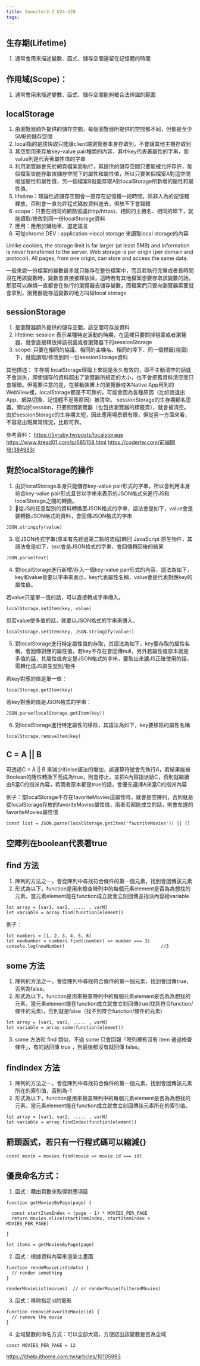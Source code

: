 ```yaml
---
title: Semester2-2_U24-U28
tags:
---
```


## 生存期(Lifetime)
1. 通常會用來描述變數、函式、儲存空間還留在記憶體的時間


## 作用域(Scope)：
1. 通常會用來描述變數、函式、儲存空間能夠被合法辨識的範圍


## localStorage
1. 由瀏覽器額外提供的儲存空間，每個瀏覽器所提供的空間都不同，但都是至少5MB的儲存空間
2. local指的是該快取只能讓client端瀏覽器本身存取到，不會讓其他主機存取到
3. 其空間用來存放key-value pair種類的內容，其中key代表著屬性的字串，而value則是代表著屬性值的字串
4. 利用瀏覽器會先於網頁檔案而執行，其提供的儲存空間只要能被允許存許，每個檔案皆能存取該儲存空間下的屬性和屬性值，所以只要某個檔案A對這空間增加屬性和屬性值，另一個檔案B就能存取A對localStorage所新增的屬性和屬性值。
5. lifetime：理論性該儲存空間會一直存在記憶體一段時間，除非人為的記憶體釋放，否則會一直允許程式碼放資料進去，但放不下會報錯
6. scope：只要在相同的網路協議(http/https)、相同的主機名、相同的埠下，就能讀取/修改到同一份localStorage資料
7. 應用：應用於購物車、選定語言
8. 可從chrome DEV : application->local storage   來讀取local storage的內容  

Unlike cookies, the storage limit is far larger (at least 5MB) and information is never transferred to the server.
Web storage is per origin (per domain and protocol). All pages, from one origin, can store and access the same data.


一般來說一份檔案的變數最多就只能存在整份檔案中，而且若執行完畢或者長時間沒在用該變數時，變數會直接被釋放掉，這時若有其他檔案想要存取該變數的話，那麼可以麻煩一直都會在執行的瀏覽器去儲存變數，而檔案們只要向瀏覽器索要就會拿到，瀏覽器能存這變數的地方叫做local storage

## sessionStorage
1. 是瀏覽器額外提供的儲存空間，該空間可存放資料
2. lifetime: session 表示某種特定活動的時期，在這裡只要關掉視窗或者瀏覽器，就會直接釋放掉該視窗或者瀏覽器下的sessionStorage
3. scope: 只要在相同的協議、相同的主機名、相同的埠下、同一個標籤(視窗)下，就能讀取/修改到同一份sessionStorage資料

其他描述：
生存期
localStorage理論上來說是永久有效的，即不主動清空的話就不會消失，即使儲存的資料超出了瀏覽器所規定的大小，也不會把舊資料清空而只會報錯。但需要注意的是，在移動裝置上的瀏覽器或各Native App用到的WebView裡，localStorage都是不可靠的，可能會因為各種原因（比如說退出App、網路切換、記憶體不足等原因）被清空。
sessionStorage的生存期顧名思義，類似於session，只要關閉瀏覽器（也包括瀏覽器的標籤頁），就會被清空。由於sessionStorage的生存期太短，因此應用場景很有限，但從另一方面來看，不容易出現異常情況，比較可靠。




參考資料：
https://5xruby.tw/posts/localstorage
https://www.itread01.com/p/685158.html
https://codertw.com/前端開發/384983/


## 對於localStorage的操作
1. 由於localStorage本身只能儲存key-value pair形式的字串，所以會利用本身符合key-value pair形式且皆以字串來表示的JSON格式來進行JS和localStorage之間的轉換。
2. 從JS的任意型別的資料轉換至JSON格式的字串，語法會是如下，value會是要轉換JSON格式的資料，會回傳JSON格式的字串
```
JSON.stringify(value)
```
3. 從JSON格式字串(原本有先經過第二點的流程)轉回 JavaScript 原生物件，其語法會是如下，text會是JSON格式的字串，會回傳轉回後的結果

```
JSON.parse(text)
```

4. 對localStorage進行新增/存入一個key-value pair形式的內容，語法為如下，key和value皆要以字串來表示，key代表屬性名稱，value會是代表對應key的屬性值。

若value只是單一值的話，可以直接轉成字串傳入。
```
localStorage.setItem(key, value)
```

但若value使多值的話，就要以JSON格式的字串來傳入。
```
localStorage.setItem(key, JSON.stringify(value))
```

5. 對localStorage進行特定屬性值的存取，其語法為如下，key要存取的屬性名稱，會回傳對應的屬性值，若key不存在會回傳null，另外若屬性值原本就是多值的話，其屬性值肯定是JSON格式的字串，要取出來讓JS正確使用的話，需轉化成JS原生型別/物件

若key對應的值是單一值：
```
localStorage.getItem(key)
```

若key對應的值是JSON格式的字串：
```
JSON.parse(localStorage.getItem(key))
```

6. 對localStorage進行特定屬性的移除，其語法為如下，key要移除的屬性名稱

```
localStorage.removeItem(key) 
```

## C = A || B 
可透過C = A || B 來減少if/else語法的增加，該運算符號會先執行A，若結果能被Boolean的隱性轉換下而成為true，則會停止，並把A內容指派給C，否則就繼續由B當C的指派內容，若兩者原本都是true的話，會優先選擇A來當C的指派內容


例子：當localStorage不存在favoriteMovies這屬性時，就會是空陣列，否則就是從localStorage存放的favoriteMovies屬性值，兩者若都能成立的話，則會左邊的favoriteMovies屬性值
```
const list = JSON.parse(localStorage.getItem('favoriteMovies')) || []
```


## 空陣列在boolean代表著true


## find 方法
1. 陣列的方法之一，會從陣列中尋找符合條件的第一個元素，找到會回傳該元素
2. 形式為以下，function是用來檢查陣列中的每個元素element是否為為想找的元素，當元素element能在function成立就會立刻回傳並指派內容給variable

```
let array = [var1, var2, ..... , varN]
let variable = array.find(function(element))

```

例子：
```
let numbers = [1, 2, 3, 4, 5, 6]
let newNumber = numbers.find((number) => number === 3)
console.log(newNumber)                                    //3
```

## some 方法
1. 陣列的方法之一，會從陣列中尋找符合條件的第一個元素，找到會回傳true，否則為false。
2. 形式為以下，function是用來檢查陣列中的每個元素element是否為為想找的元素，當元素element能在function成立就會立刻回傳true(找到符合function/條件的元素)，否則就是false（找不到符合function/條件的元素)

```
let array = [var1, var2, ..... , varN]
let variable = array.some(function(element))

```

3. some 方法和 find 類似，不過 some 只會回報「陣列裡有沒有 item 通過檢查條件」，有的話回傳 true ，到最後都沒有就回傳 false。


## findIndex 方法
1. 陣列的方法之一，會從陣列中尋找符合條件的第一個元素，找到會回傳該元素所在的索引值，否則為-1
2. 形式為以下，function是用來檢查陣列中的每個元素element是否為為想找的元素，當元素element能在function成立就會立刻回傳該元素所在的索引值。

```
let array = [var1, var2, ..... , varN]
let variable = array.findIndex(function(element))

```


## 箭頭函式，若只有一行程式碼可以縮減{}

```
const movie = movies.find(movie => movie.id === id)
```



## 優良命名方式：

1. 函式：藉由頁數來取得對應項目

```
function getMoviesByPage(page) {

  const startItemIndex = (page - 1) * MOVIES_PER_PAGE
  return movies.slice(startItemIndex, startItemIndex + MOVIES_PER_PAGE)

}

let items = getMoviesByPage(page)
```


2. 函式：根據資料內容來渲染主畫面

```
function rendeMovieList(data) {
  // render something
}

renderMovieList(movies)  // or renderMovie(filteredMovies)
```


3. 函式：移除指定id的電影

```
function removieFavoriteMovie(id) {
  // remove the movie
}
```

4. 全域變數的命名方式：可以全部大寫，方便認出該變數是否為全域

```
const MOVIES_PER_PAGE = 12
```

https://ithelp.ithome.com.tw/articles/10105993
